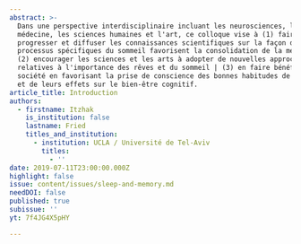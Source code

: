 ```yaml
---
abstract: >-
  Dans une perspective interdisciplinaire incluant les neurosciences, la
  médecine, les sciences humaines et l'art, ce colloque vise à (1) faire
  progresser et diffuser les connaissances scientifiques sur la façon dont des
  processus spécifiques du sommeil favorisent la consolidation de la mémoire ;
  (2) encourager les sciences et les arts à adopter de nouvelles approches
  relatives à l'importance des rêves et du sommeil | (3) en faire bénéficier la
  société en favorisant la prise de conscience des bonnes habitudes de sommeil
  et de leurs effets sur le bien-être cognitif.
article_title: Introduction
authors:
  - firstname: Itzhak
    is_institution: false
    lastname: Fried
    titles_and_institution:
      - institution: UCLA / Université de Tel-Aviv
        titles:
          - ''
date: 2019-07-11T23:00:00.000Z
highlight: false
issue: content/issues/sleep-and-memory.md
needDOI: false
published: true
subissue: ''
yt: 7f4JG4X5pHY

---
```

